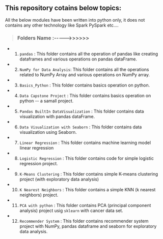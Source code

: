 ## This repository cotains below topics:
All the below modules have been written into python only, it does not contains any other technology like Spark PySpark etc....

>### Folders Name :----->>>>>>

- 1. `pandas` : This folder contains all the operation of pandas like creating dataframes and various operations on pandas dataFrame.
- 2. `NumPy for Data Analysis`: This folder contains all the operations related to NumPy Array and various operations on NumPy array.
- 3. `Basics_Python` : This folder contains basics operation on python.
- 4. `Data Capstone Project` : This folder contains basics operation on python -- a samall project.
- 5. `Pandas BuiltIn DataVisualization` : This folder contains data visualization with pandas dataFrame.
- 6. `Data Visualization with Seaborn` : This folder contains data visualization using Seaborn.
- 7. `Linear Regression` : This folder contains machine learning model linear regression
- 8. `Logistic Regression` : This folder contains code for simple logistic regression project.
- 9. `K-Means Clustering` :  This folder contains simple K-means clustering project (with exploratory data analysis)
- 10. `K Nearest Neighbors` : This folder contains a simple KNN (k nearest neighbors) project.
- 11. `PCA with python` : This folder contains PCA (principal component analysis) project usig `sklearn` with cancer data set.
- 12. `Recommender System` : This folder contains recommender system project with NumPy, pandas dataframe and seaborn for exploratory data analysis.
